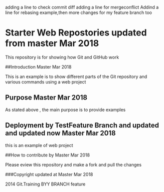 adding a line to check commit diff
adding a line for mergeconflict
Addind a line for rebasing example,then more changes for my feature branch too
# Starter Web Repostories updated from master Mar 2018

This repository is for showing how Git and GitHub work

##Introduction Master Mar 2018

This is an example is to show different parts of the Git repository and various commands using a web project

## Purpose Master Mar 2018

As stated above , the main purpose is to provide examples

## Deployment by TestFeature Branch and updated and updated now Master Mar 2018

this is an example of web project 

##How to contribute by Master Mar 2018


Please eview this repository and make a fork and pull the changes


###Copyright updated at Master Mar 2018

2014 Git.Training BYY BRANCH feature

